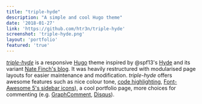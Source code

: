 ```yaml
---
title: "triple-hyde"
description: "A simple and cool Hugo theme"
date: '2018-01-27'
link: 'https://github.com/htr3n/triple-hyde'
screenshot: 'triple-hyde.png'
layout: 'portfolio'
featured: 'true'
---
```


[_triple-hyde_](https://github.com/htr3n/triple-hyde) is a responsive [Hugo](https://gohugo.io) theme inspired by @spf13's [Hyde](https://github.com/spf13/hyde.git) and its variant [Nate Finch's blog](https://npf.io). It was heavily restructured with modularised page layouts for easier maintenance and modification. _triple-hyde_ offers awesome features such as nice colour tone, [code highlighting](https://highlightjs.org), [Font-Awesome 5's sidebar icons](https://fontawesome.com)), a cool portfolio page, more choices for commenting (e.g. [GraphComment](https://graphcomment.com), [Disqus](https://disqus.com)).

